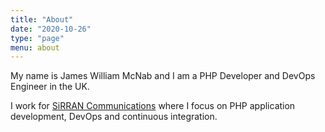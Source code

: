 ```yaml
---
title: "About"
date: "2020-10-26"
type: "page"
menu: about
---
```


My name is James William McNab and I am a PHP Developer and DevOps Engineer in the UK.

I work for [SiRRAN Communications](http://www.sirran.com) where I focus on PHP application development, DevOps and continuous integration.
